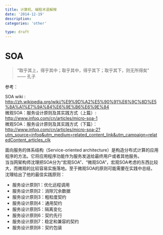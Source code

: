 ```yaml
---
title: 计算机、编程术语解释
date: '2014-12-19'
description:
categories: 'other'

type: draft
---
```


# SOA

> “取乎其上，得乎其中；取乎其中，得乎其下；取乎其下，则无所得矣” —— 孔子

参考：  

SOA wiki : http://zh.wikipedia.org/wiki/%E9%9D%A2%E5%90%91%E6%9C%8D%E5%8A%A1%E7%9A%84%E6%9E%B6%E6%9E%84  
微观SOA：服务设计原则及其实践方式（上篇）: http://www.infoq.com/cn/articles/micro-soa-1  
微观SOA：服务设计原则及其实践方式（下篇）：http://www.infoq.com/cn/articles/micro-soa-2?utm_source=infoq&utm_medium=related_content_link&utm_campaign=relatedContent_articles_clk  

面向服务的体系结构（Service-oriented architecture）是构造分布式计算的应用程序的方法。它将应用程序功能作为服务发送给最终用户或者其他服务。  
当当网架构师沈理把SOA分为“宏观SOA”、“微观SOA”，宏观SOA考虑的东西比较大，而微观的比较容易实施落地。至于微观SOA的原则可能需要在实践中总结，沈理给出了他的最佳实践原则：  

* 服务设计原则1：优化远程调用
* 服务设计原则2：消除冗余数据
* 服务设计原则3：粗粒度契约
* 服务设计原则4：通用契约
* 服务设计原则5：隔离变化
* 服务设计原则6：契约先行
* 服务设计原则7：稳定和兼容的契约
* 服务设计原则8：契约包装  